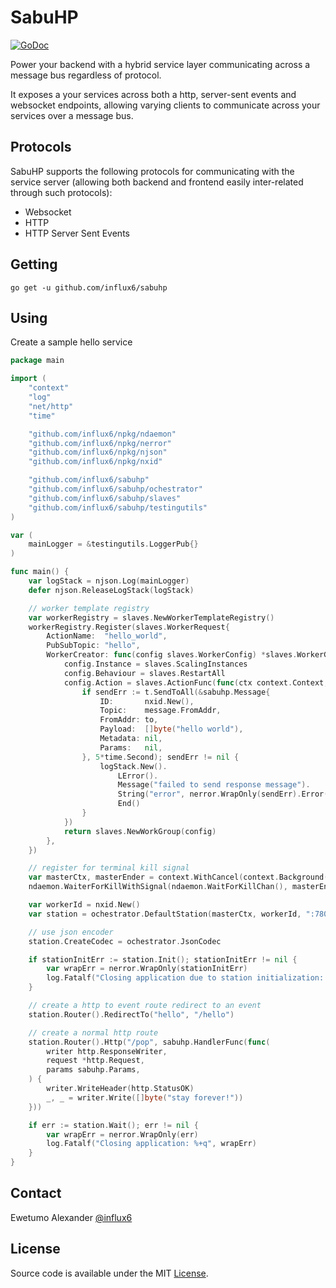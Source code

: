 # SabuHP

[![GoDoc](https://img.shields.io/badge/api-reference-blue.svg?style=flat-square)](https://godoc.org/github.com/influx6/sabuhp)

Power your backend with a hybrid service layer communicating across a message bus regardless of protocol.

It exposes a your services across both a http, server-sent events and websocket endpoints, allowing varying clients to communicate across your services over a message bus.


## Protocols

SabuHP supports the following protocols for communicating with the service server (allowing both backend and frontend easily inter-related through such protocols):

- Websocket
- HTTP
- HTTP Server Sent Events


## Getting

```
go get -u github.com/influx6/sabuhp
```

## Using

Create a sample hello service

```go
package main

import (
	"context"
	"log"
	"net/http"
	"time"

	"github.com/influx6/npkg/ndaemon"
	"github.com/influx6/npkg/nerror"
	"github.com/influx6/npkg/njson"
	"github.com/influx6/npkg/nxid"

	"github.com/influx6/sabuhp"
	"github.com/influx6/sabuhp/ochestrator"
	"github.com/influx6/sabuhp/slaves"
	"github.com/influx6/sabuhp/testingutils"
)

var (
	mainLogger = &testingutils.LoggerPub{}
)

func main() {
	var logStack = njson.Log(mainLogger)
	defer njson.ReleaseLogStack(logStack)

	// worker template registry
	var workerRegistry = slaves.NewWorkerTemplateRegistry()
	workerRegistry.Register(slaves.WorkerRequest{
		ActionName:  "hello_world",
		PubSubTopic: "hello",
		WorkerCreator: func(config slaves.WorkerConfig) *slaves.WorkerGroup {
			config.Instance = slaves.ScalingInstances
			config.Behaviour = slaves.RestartAll
			config.Action = slaves.ActionFunc(func(ctx context.Context, to string, message *sabuhp.Message, t sabuhp.Transport) {
				if sendErr := t.SendToAll(&sabuhp.Message{
					ID:       nxid.New(),
					Topic:    message.FromAddr,
					FromAddr: to,
					Payload:  []byte("hello world"),
					Metadata: nil,
					Params:   nil,
				}, 5*time.Second); sendErr != nil {
					logStack.New().
						LError().
						Message("failed to send response message").
						String("error", nerror.WrapOnly(sendErr).Error()).
						End()
				}
			})
			return slaves.NewWorkGroup(config)
		},
	})

	// register for terminal kill signal
	var masterCtx, masterEnder = context.WithCancel(context.Background())
	ndaemon.WaiterForKillWithSignal(ndaemon.WaitForKillChan(), masterEnder)

	var workerId = nxid.New()
	var station = ochestrator.DefaultStation(masterCtx, workerId, ":7800", mainLogger, workerRegistry)

	// use json encoder
	station.CreateCodec = ochestrator.JsonCodec

	if stationInitErr := station.Init(); stationInitErr != nil {
		var wrapErr = nerror.WrapOnly(stationInitErr)
		log.Fatalf("Closing application due to station initialization: %+q", wrapErr)
	}

	// create a http to event route redirect to an event
	station.Router().RedirectTo("hello", "/hello")

	// create a normal http route
	station.Router().Http("/pop", sabuhp.HandlerFunc(func(
		writer http.ResponseWriter,
		request *http.Request,
		params sabuhp.Params,
	) {
		writer.WriteHeader(http.StatusOK)
		_, _ = writer.Write([]byte("stay forever!"))
	}))

	if err := station.Wait(); err != nil {
		var wrapErr = nerror.WrapOnly(err)
		log.Fatalf("Closing application: %+q", wrapErr)
	}
}

```

## Contact

Ewetumo Alexander [@influx6](http://twitter.com/influx6)

## License

Source code is available under the MIT [License](/LICENSE).
